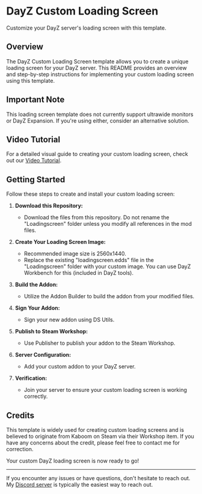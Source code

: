 # DayZ Custom Loading Screen

Customize your DayZ server's loading screen with this template.

## Overview

The DayZ Custom Loading Screen template allows you to create a unique loading screen for your DayZ server. This README provides an overview and step-by-step instructions for implementing your custom loading screen using this template.

## Important Note

This loading screen template does not currently support ultrawide monitors or DayZ Expansion. If you're using either, consider an alternative solution.

## Video Tutorial

For a detailed visual guide to creating your custom loading screen, check out our [Video Tutorial](https://youtu.be/7FdC9JfuliI).

## Getting Started

Follow these steps to create and install your custom loading screen:

1. **Download this Repository:**
   - Download the files from this repository. Do not rename the "Loadingscreen" folder unless you modify all references in the mod files.

2. **Create Your Loading Screen Image:**
   - Recommended image size is 2560x1440.
   - Replace the existing "loadingscreen.edds" file in the "Loadingscreen" folder with your custom image. You can use DayZ Workbench for this (included in DayZ tools).

3. **Build the Addon:**
   - Utilize the Addon Builder to build the addon from your modified files.

4. **Sign Your Addon:**
   - Sign your new addon using DS Utils.

5. **Publish to Steam Workshop:**
   - Use Publisher to publish your addon to the Steam Workshop.

6. **Server Configuration:**
   - Add your custom addon to your DayZ server.

7. **Verification:**
   - Join your server to ensure your custom loading screen is working correctly.

## Credits

This template is widely used for creating custom loading screens and is believed to originate from Kaboom on Steam via their Workshop item. If you have any concerns about the credit, please feel free to contact me for correction.

Your custom DayZ loading screen is now ready to go!

---

If you encounter any issues or have questions, don't hesitate to reach out. My [Discord server](https://link.thegamingchief.com/discord) is typically the easiest way to reach out.
